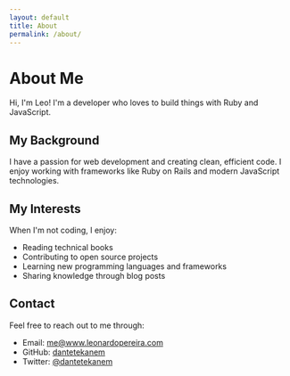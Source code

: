 ```yaml
---
layout: default
title: About
permalink: /about/
---
```


# About Me

Hi, I'm Leo! I'm a developer who loves to build things with Ruby and JavaScript.

## My Background

I have a passion for web development and creating clean, efficient code. I enjoy working with frameworks like Ruby on Rails and modern JavaScript technologies.

## My Interests

When I'm not coding, I enjoy:

- Reading technical books
- Contributing to open source projects
- Learning new programming languages and frameworks
- Sharing knowledge through blog posts

## Contact

Feel free to reach out to me through:

- Email: me@www.leonardopereira.com
- GitHub: [dantetekanem](https://github.com/dantetekanem)
- Twitter: [@dantetekanem](https://twitter.com/dantetekanem) 